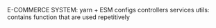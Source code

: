 E-COMMERCE SYSTEM: yarn + ESM
configs
controllers
services
utils: contains function that are used repetitively